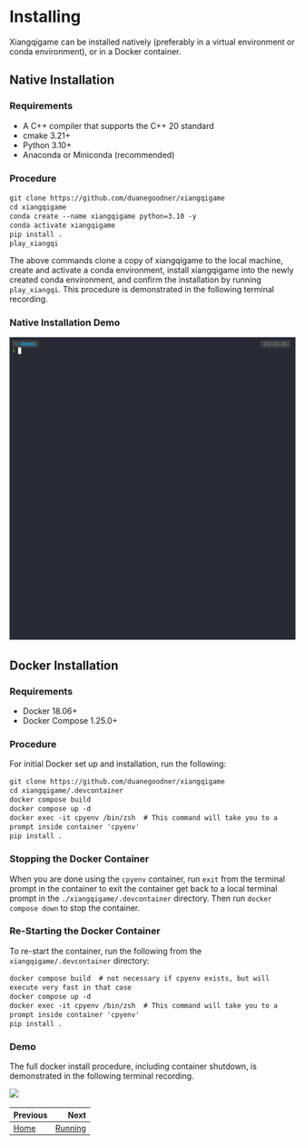 # Installing

Xiangqigame can be installed natively (preferably in a virtual environment or conda environment), or in a Docker container.


## Native Installation

### Requirements

- A C++ compiler that supports the C++ 20 standard
- cmake 3.21+
- Python 3.10+
- Anaconda or Miniconda (recommended)

### Procedure
    
```shell
git clone https://github.com/duanegoodner/xiangqigame
cd xiangqigame
conda create --name xiangqigame python=3.10 -y
conda activate xiangqigame
pip install .
play_xiangqi
```
The above commands clone a copy of xiangqigame to the local machine, create and activate a conda environment, install xiangqigame into the newly created conda environment, and confirm the installation by running `play_xiangqi`.  This procedure is demonstrated in the following terminal recording.

### Native Installation Demo

![](demos/gifs/native_install.gif)


## Docker Installation

### Requirements

- Docker 18.06+
- Docker Compose 1.25.0+

### Procedure

For initial Docker set up and installation, run the following:

```shell
git clone https://github.com/duanegoodner/xiangqigame
cd xiangqigame/.devcontainer
docker compose build
docker compose up -d
docker exec -it cpyenv /bin/zsh  # This command will take you to a prompt inside container 'cpyenv'
pip install .
```
### Stopping the Docker Container

When you are done using the `cpyenv` container, run `exit` from the terminal prompt in the container to exit the container get back to a local terminal prompt in the `./xiangqigame/.devcontainer` directory. Then run `docker compose down` to stop the container.

### Re-Starting the Docker Container

To re-start the container, run the following from the `xiangqigame/.devcontainer` directory:

```shell
docker compose build  # not necessary if cpyenv exists, but will execute very fast in that case 
docker compose up -d
docker exec -it cpyenv /bin/zsh  # This command will take you to a prompt inside container 'cpyenv'
pip install .
```

### Demo

The full docker install procedure, including container shutdown, is demonstrated in the following terminal recording.

![](demos/gifs/docker_install.gif)


<div class="section_buttons">
 
| Previous          |                              Next |
|:------------------|----------------------------------:|
| [Home](index.html) | [Running](03_running.md) |
 
</div>